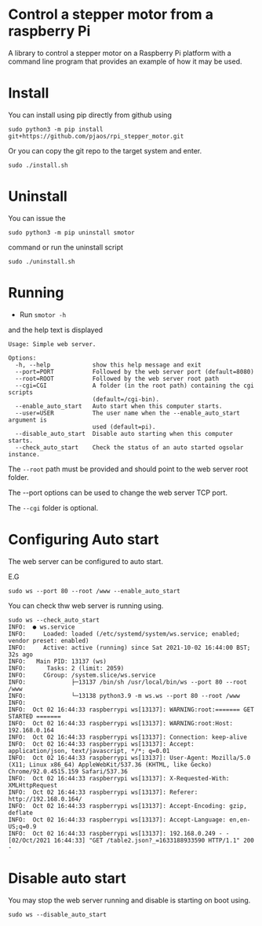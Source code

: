 # Control a stepper motor from a raspberry Pi
A library to control a stepper motor on a Raspberry Pi platform
with a command line program that provides an example of how it
may be used.

# Install

You can install using pip directly from github using

```
sudo python3 -m pip install git+https://github.com/pjaos/rpi_stepper_motor.git
```

Or you can copy the git repo to the target system and enter.

```
sudo ./install.sh
```

# Uninstall

You can issue the

```
sudo python3 -m pip uninstall smotor
```

command or run the uninstall script

```
sudo ./uninstall.sh
```

# Running

- Run `smotor -h`

and the help text is displayed

```
Usage: Simple web server.

Options:
  -h, --help            show this help message and exit
  --port=PORT           Followed by the web server port (default=8080)
  --root=ROOT           Followed by the web server root path
  --cgi=CGI             A folder (in the root path) containing the cgi scripts
                        (default=/cgi-bin).
  --enable_auto_start   Auto start when this computer starts.
  --user=USER           The user name when the --enable_auto_start argument is
                        used (default=pi).
  --disable_auto_start  Disable auto starting when this computer starts.
  --check_auto_start    Check the status of an auto started ogsolar instance.
```

The `--root` path must be provided and should point to the web server root folder.

The --port options can be used to change the web server TCP port.

The `--cgi` folder is optional.


# Configuring Auto start

The web server can be configured to auto start.

E.G

```
sudo ws --port 80 --root /www --enable_auto_start
```

You can check thw web server is running using.

```
sudo ws --check_auto_start
INFO:  ● ws.service
INFO:     Loaded: loaded (/etc/systemd/system/ws.service; enabled; vendor preset: enabled)
INFO:     Active: active (running) since Sat 2021-10-02 16:44:00 BST; 32s ago
INFO:   Main PID: 13137 (ws)
INFO:      Tasks: 2 (limit: 2059)
INFO:     CGroup: /system.slice/ws.service
INFO:             ├─13137 /bin/sh /usr/local/bin/ws --port 80 --root /www
INFO:             └─13138 python3.9 -m ws.ws --port 80 --root /www
INFO:  
INFO:  Oct 02 16:44:33 raspberrypi ws[13137]: WARNING:root:======= GET STARTED =======
INFO:  Oct 02 16:44:33 raspberrypi ws[13137]: WARNING:root:Host: 192.168.0.164
INFO:  Oct 02 16:44:33 raspberrypi ws[13137]: Connection: keep-alive
INFO:  Oct 02 16:44:33 raspberrypi ws[13137]: Accept: application/json, text/javascript, */*; q=0.01
INFO:  Oct 02 16:44:33 raspberrypi ws[13137]: User-Agent: Mozilla/5.0 (X11; Linux x86_64) AppleWebKit/537.36 (KHTML, like Gecko) Chrome/92.0.4515.159 Safari/537.36
INFO:  Oct 02 16:44:33 raspberrypi ws[13137]: X-Requested-With: XMLHttpRequest
INFO:  Oct 02 16:44:33 raspberrypi ws[13137]: Referer: http://192.168.0.164/
INFO:  Oct 02 16:44:33 raspberrypi ws[13137]: Accept-Encoding: gzip, deflate
INFO:  Oct 02 16:44:33 raspberrypi ws[13137]: Accept-Language: en,en-US;q=0.9
INFO:  Oct 02 16:44:33 raspberrypi ws[13137]: 192.168.0.249 - - [02/Oct/2021 16:44:33] "GET /table2.json?_=1633188933590 HTTP/1.1" 200 -
```

# Disable auto start
You may stop the web server running and disable is starting on boot using.

```
sudo ws --disable_auto_start
```
